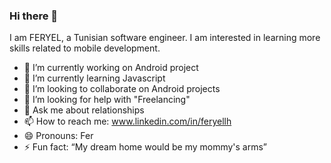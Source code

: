 ### Hi there 👋


I am FERYEL, a Tunisian software engineer. I am interested in learning more skills related to mobile development.





- 🔭 I’m currently working on Android project
- 🌱 I’m currently learning Javascript
- 👯 I’m looking to collaborate on Android projects
- 🤔 I’m looking for help with "Freelancing"
- 💬 Ask me about relationships
- 📫 How to reach me: www.linkedin.com/in/feryellh
- 😄 Pronouns: Fer 
- ⚡ Fun fact: “My dream home would be my mommy's arms”

